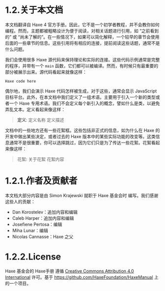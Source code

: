 # 1.2.关于本文档

本文档翻译自 Haxe 4 官方手册。因此，它不是一个初学者教程，并不会教你如何编程。然而，主题都被粗略设计为便于阅读，对相关话题进行引用，如 “之前看到的” 或 “尚未了解的”。在一些情况下，如果可以简化解释，一个较早的章节会使用后面的一些章节的信息。这些引用将有相应的连接，提前阅读这些话题，通常不是什么问题。

我们会使用很多 Haxe 源代码来保持理论和实际的连接。这些代码示例通常是完整的程序，并带有一个 `main` 函数，它们都可以被编译。然而，有时候只有最重要的部分被展示出来。源代码看起来就像这样：

```
Haxe code here 
```

偶尔地，我们会演示 Haxe 代码怎样被生成，对于这些，通常会显示 JavaScript 目标平台。此外，在本文档中我们定义了一组术语。主要用于引入一个新的类型或者一个 Haxe 专用术语。我们不会定义每个新引入的概念，譬如什么是类，以避免弄乱文本。定义看起来像这样：

> **定义**: 定义名称
>  定义描述

文档中的一些地方还有一些花絮框。这些包括非正式的信息，如为什么在 Haxe 的开发中做出某些决定，或者过去的 Haxe 版本中的某些实际功能的改变等。这类信息通常不是很重要，你可以选择跳过，因为它们只是为了传达一些花絮。花絮看起来像这样：

> 花絮: 关于花絮
>  花絮内容



# 1.2.1.作者及贡献者

本文档大部分内容是由 Simon Krajewski 就职于 Haxe 基金会时 编写。我们感谢这些人的贡献：

- Dan Korostelev：追加内容和编辑
- Caleb Harper：追加内容和编辑
- Joseﬁene Pertosa：编辑
- Miha Lunar：编辑
- Nicolas Cannasse：Haxe 之父



# 1.2.2.License

Haxe 基金会的 Haxe手册 遵循 [Creative Commons Attribution 4.0 International](http://creativecommons.org/licenses/by/4.0/) 许可。基于 https://github.com/HaxeFoundation/HaxeManual 上的一个项目。